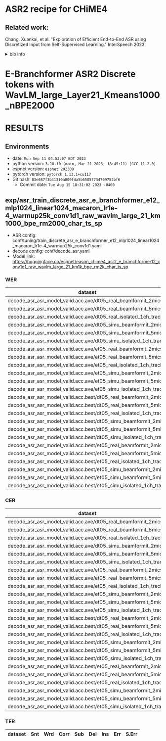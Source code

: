 <!-- Generated by scripts/utils/show_asr_result.sh -->
# ASR2 recipe for CHiME4
## Related work:
   Chang, Xuankai, et al. "Exploration of Efficient End-to-End ASR using Discretized Input from Self-Supervised Learning." InterSpeech 2023.
   <details>
   <summary>bib info</summary>

   ```
   @article{chang2023exploration,
        title={Exploration of Efficient End-to-End ASR using Discretized Input from Self-Supervised Learning},
        author={Chang, Xuankai and Yan, Brian and Fujita, Yuya and Maekaku, Takashi and Watanabe, Shinji},
        journal={arXiv preprint arXiv:2305.18108},
        year={2023}
   }
   ```
   </details>

# E-Branchformer ASR2 Discrete tokens with WavLM_large_Layer21_Kmeans1000_nBPE2000

# RESULTS
## Environments
- date: `Mon Sep 11 04:53:07 EDT 2023`
- python version: `3.10.10 (main, Mar 21 2023, 18:45:11) [GCC 11.2.0]`
- espnet version: `espnet 202308`
- pytorch version: `pytorch 1.13.1+cu117`
- Git hash: `83e687f3b41310a000f4a5b65857734709752bf6`
  - Commit date: `Tue Aug 15 18:31:02 2023 -0400`

## exp/asr_train_discrete_asr_e_branchformer_e12_mlp1024_linear1024_macaron_lr1e-4_warmup25k_conv1d1_raw_wavlm_large_21_km1000_bpe_rm2000_char_ts_sp

- ASR config: conf/tuning/train_discrete_asr_e_branchformer_e12_mlp1024_linear1024_macaron_lr1e-4_warmup25k_conv1d1.yaml
- decode config: conf/decode_asr.yaml
- Model link: https://huggingface.co/espnet/eason_chime4_asr2_e_branchformer12_conv1d1_raw_wavlm_large_21_km1k_bpe_rm2k_char_ts_sp

### WER

|dataset|Snt|Wrd|Corr|Sub|Del|Ins|Err|S.Err|
|---|---|---|---|---|---|---|---|---|
|decode_asr_asr_model_valid.acc.ave/dt05_real_beamformit_2mics|1640|27119|89.9|8.6|1.5|0.8|10.9|58.5|
|decode_asr_asr_model_valid.acc.ave/dt05_real_beamformit_5mics|1640|27119|92.2|6.6|1.2|0.6|8.4|54.3|
|decode_asr_asr_model_valid.acc.ave/dt05_real_isolated_1ch_track|1640|27119|89.0|9.6|1.4|0.9|11.9|63.5|
|decode_asr_asr_model_valid.acc.ave/dt05_simu_beamformit_2mics|1640|27120|89.8|8.4|1.7|0.7|10.8|61.8|
|decode_asr_asr_model_valid.acc.ave/dt05_simu_beamformit_5mics|1640|27120|93.3|5.7|1.0|0.4|7.1|54.9|
|decode_asr_asr_model_valid.acc.ave/dt05_simu_isolated_1ch_track|1640|27120|84.4|12.8|2.8|0.8|16.5|67.1|
|decode_asr_asr_model_valid.acc.ave/et05_real_beamformit_2mics|1320|21409|90.5|8.2|1.3|0.6|10.1|66.7|
|decode_asr_asr_model_valid.acc.ave/et05_real_beamformit_5mics|1320|21409|92.8|6.3|0.9|0.5|7.7|58.0|
|decode_asr_asr_model_valid.acc.ave/et05_real_isolated_1ch_track|1320|21409|88.3|10.0|1.7|0.8|12.5|71.5|
|decode_asr_asr_model_valid.acc.ave/et05_simu_beamformit_2mics|1320|21416|89.0|9.2|1.8|0.9|11.8|66.4|
|decode_asr_asr_model_valid.acc.ave/et05_simu_beamformit_5mics|1320|21416|92.7|6.4|0.9|0.7|8.0|61.0|
|decode_asr_asr_model_valid.acc.ave/et05_simu_isolated_1ch_track|1320|21416|83.3|13.2|3.5|1.1|17.8|69.4|
|decode_asr_asr_model_valid.acc.best/dt05_real_beamformit_2mics|1640|27119|89.5|9.2|1.3|0.9|11.4|60.2|
|decode_asr_asr_model_valid.acc.best/dt05_real_beamformit_5mics|1640|27119|91.7|7.1|1.2|0.6|8.9|57.6|
|decode_asr_asr_model_valid.acc.best/dt05_real_isolated_1ch_track|1640|27119|88.2|10.0|1.8|0.7|12.5|65.9|
|decode_asr_asr_model_valid.acc.best/dt05_simu_beamformit_2mics|1640|27120|89.3|9.1|1.6|0.7|11.4|64.9|
|decode_asr_asr_model_valid.acc.best/dt05_simu_beamformit_5mics|1640|27120|93.0|6.1|0.9|0.5|7.5|57.1|
|decode_asr_asr_model_valid.acc.best/dt05_simu_isolated_1ch_track|1640|27120|83.7|12.6|3.6|0.7|16.9|68.7|
|decode_asr_asr_model_valid.acc.best/et05_real_beamformit_2mics|1320|21409|89.7|8.9|1.3|0.6|10.9|70.1|
|decode_asr_asr_model_valid.acc.best/et05_real_beamformit_5mics|1320|21409|92.3|6.8|0.9|0.5|8.2|60.8|
|decode_asr_asr_model_valid.acc.best/et05_real_isolated_1ch_track|1320|21409|87.7|10.3|2.0|0.8|13.1|71.7|
|decode_asr_asr_model_valid.acc.best/et05_simu_beamformit_2mics|1320|21416|88.4|9.9|1.7|1.0|12.7|69.5|
|decode_asr_asr_model_valid.acc.best/et05_simu_beamformit_5mics|1320|21416|92.3|6.8|0.8|0.8|8.5|63.0|
|decode_asr_asr_model_valid.acc.best/et05_simu_isolated_1ch_track|1320|21416|82.6|13.6|3.8|1.0|18.4|71.4|

### CER

|dataset|Snt|Wrd|Corr|Sub|Del|Ins|Err|S.Err|
|---|---|---|---|---|---|---|---|---|
|decode_asr_asr_model_valid.acc.ave/dt05_real_beamformit_2mics|1640|160390|95.4|2.2|2.4|1.0|5.6|58.5|
|decode_asr_asr_model_valid.acc.ave/dt05_real_beamformit_5mics|1640|160390|96.7|1.5|1.8|0.7|3.9|54.3|
|decode_asr_asr_model_valid.acc.ave/dt05_real_isolated_1ch_track|1640|160390|95.1|2.6|2.3|1.2|6.0|63.5|
|decode_asr_asr_model_valid.acc.ave/dt05_simu_beamformit_2mics|1640|160400|95.5|2.2|2.3|0.8|5.3|61.8|
|decode_asr_asr_model_valid.acc.ave/dt05_simu_beamformit_5mics|1640|160400|97.6|1.2|1.2|0.5|2.9|54.9|
|decode_asr_asr_model_valid.acc.ave/dt05_simu_isolated_1ch_track|1640|160400|91.8|4.1|4.2|1.3|9.5|67.1|
|decode_asr_asr_model_valid.acc.ave/et05_real_beamformit_2mics|1320|126796|96.3|1.9|1.8|0.7|4.4|66.7|
|decode_asr_asr_model_valid.acc.ave/et05_real_beamformit_5mics|1320|126796|97.5|1.2|1.3|0.6|3.1|58.0|
|decode_asr_asr_model_valid.acc.ave/et05_real_isolated_1ch_track|1320|126796|95.3|2.4|2.3|0.9|5.6|71.5|
|decode_asr_asr_model_valid.acc.ave/et05_simu_beamformit_2mics|1320|126812|95.3|2.2|2.5|1.0|5.7|66.4|
|decode_asr_asr_model_valid.acc.ave/et05_simu_beamformit_5mics|1320|126812|97.5|1.2|1.3|0.9|3.4|61.0|
|decode_asr_asr_model_valid.acc.ave/et05_simu_isolated_1ch_track|1320|126812|91.1|4.1|4.8|1.5|10.4|69.4|
|decode_asr_asr_model_valid.acc.best/dt05_real_beamformit_2mics|1640|160390|95.4|2.4|2.2|1.1|5.7|60.2|
|decode_asr_asr_model_valid.acc.best/dt05_real_beamformit_5mics|1640|160390|96.6|1.7|1.7|0.8|4.1|57.6|
|decode_asr_asr_model_valid.acc.best/dt05_real_isolated_1ch_track|1640|160390|94.9|2.6|2.6|1.0|6.2|65.9|
|decode_asr_asr_model_valid.acc.best/dt05_simu_beamformit_2mics|1640|160400|95.4|2.3|2.3|0.9|5.6|64.9|
|decode_asr_asr_model_valid.acc.best/dt05_simu_beamformit_5mics|1640|160400|97.6|1.2|1.2|0.6|3.0|57.1|
|decode_asr_asr_model_valid.acc.best/dt05_simu_isolated_1ch_track|1640|160400|91.4|4.0|4.6|1.2|9.7|68.7|
|decode_asr_asr_model_valid.acc.best/et05_real_beamformit_2mics|1320|126796|96.1|1.9|2.0|0.7|4.6|70.1|
|decode_asr_asr_model_valid.acc.best/et05_real_beamformit_5mics|1320|126796|97.4|1.3|1.3|0.6|3.2|60.8|
|decode_asr_asr_model_valid.acc.best/et05_real_isolated_1ch_track|1320|126796|95.1|2.4|2.5|0.9|5.8|71.7|
|decode_asr_asr_model_valid.acc.best/et05_simu_beamformit_2mics|1320|126812|95.0|2.4|2.6|1.1|6.1|69.5|
|decode_asr_asr_model_valid.acc.best/et05_simu_beamformit_5mics|1320|126812|97.4|1.3|1.3|0.9|3.6|63.0|
|decode_asr_asr_model_valid.acc.best/et05_simu_isolated_1ch_track|1320|126812|90.8|4.0|5.1|1.5|10.6|71.4|

### TER

|dataset|Snt|Wrd|Corr|Sub|Del|Ins|Err|S.Err|
|---|---|---|---|---|---|---|---|---|
